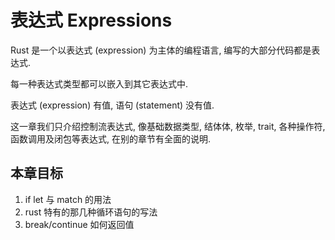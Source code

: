 # 表达式 Expressions

Rust 是一个以表达式 (expression) 为主体的编程语言, 编写的大部分代码都是表达式.

每一种表达式类型都可以嵌入到其它表达式中.

表达式 (expression) 有值, 语句 (statement) 没有值.

这一章我们只介绍控制流表达式, 像基础数据类型, 结体体, 枚举, trait, 各种操作符, 函数调用及闭包等表达式,
在别的章节有全面的说明.

## 本章目标

1. if let 与 match 的用法
2. rust 特有的那几种循环语句的写法
3. break/continue 如何返回值